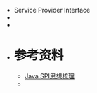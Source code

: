 - Service Provider Interface
-
-
- # 参考资料
	- [Java SPI思想梳理](https://zhuanlan.zhihu.com/p/28909673)
	-